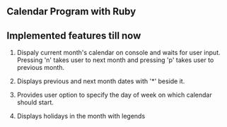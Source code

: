 Calendar Program with Ruby
-----------------------------------------

Implemented features till now
-----------------------------------------
1) Dispaly current month's calendar on
   console and waits for user input.
   Pressing 'n' takes user to next month
   and pressing 'p' takes user to previous
   month. 

2) Displays previous and next month dates
   with '*' beside it.

3) Provides user option to specify the day 
   of week on which calendar should start. 

4) Displays holidays in the month with legends

